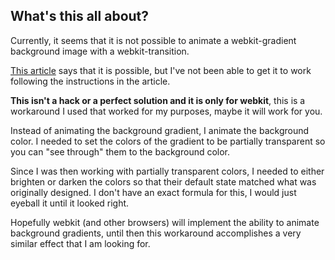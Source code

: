 ## What's this all about?

Currently, it seems that it is not possible to animate a webkit-gradient background image with a webkit-transition. 

[This article](http://screenflicker.com/mike/code/more-webkit-transition-funniness) says that it is possible, but I've not been able to get it to work following the instructions in the article.

**This isn't a hack or a perfect solution and it is only for webkit**, this is a workaround I used that worked for my purposes, maybe it will work for you.

Instead of animating the background gradient, I animate the background color. I needed to set the colors of the gradient to be partially transparent so you can "see through" them to the background color.

Since I was then working with partially transparent colors, I needed to either brighten or darken the colors so that their default state matched what was originally designed. I don't have an exact formula for this, I would just eyeball it until it looked right.

Hopefully webkit (and other browsers) will implement the ability to animate background gradients, until then this workaround accomplishes a very similar effect that I am looking for.